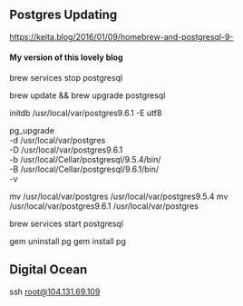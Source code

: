 ## Postgres Updating
https://keita.blog/2016/01/09/homebrew-and-postgresql-9-

#### My version of this lovely blog

brew services stop postgresql

brew update && brew upgrade postgresql

initdb /usr/local/var/postgres9.6.1 -E utf8

pg_upgrade \
  -d /usr/local/var/postgres \
  -D /usr/local/var/postgres9.6.1 \
  -b /usr/local/Cellar/postgresql/9.5.4/bin/ \
  -B /usr/local/Cellar/postgresql/9.6.1/bin/ \
  -v

mv /usr/local/var/postgres /usr/local/var/postgres9.5.4
mv /usr/local/var/postgres9.6.1 /usr/local/var/postgres

brew services start postgresql

gem uninstall pg
gem install pg

## Digital Ocean

ssh root@104.131.69.109
